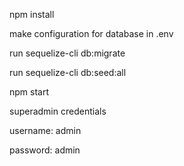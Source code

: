 npm install

make configuration for database in .env

run sequelize-cli db:migrate

run sequelize-cli db:seed:all

npm start

superadmin credentials 

username: admin

password: admin


